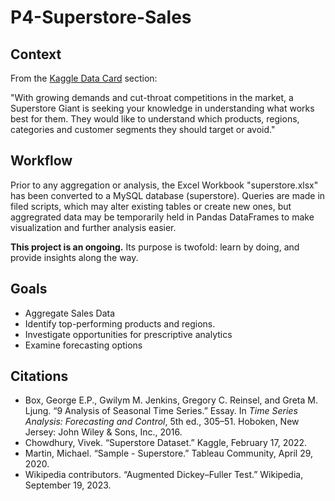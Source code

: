 # P4-Superstore-Sales

## Context
From the [Kaggle Data Card](https://www.kaggle.com/datasets/vivek468/superstore-dataset-final/data) section:

"With growing demands and cut-throat competitions in the market, a Superstore Giant is seeking your knowledge in understanding what works best for them. They would like to understand which products, regions, categories and customer segments they should target or avoid."

## Workflow

Prior to any aggregation or analysis, the Excel Workbook "superstore.xlsx" has been converted to a MySQL database (superstore). Queries are made in filed scripts, which may alter existing tables or create new ones, but aggregrated data may be temporarily held in Pandas DataFrames to make visualization and further analysis easier. 

**This project is an ongoing.** 
Its purpose is twofold: learn by doing, and provide insights along the way.

## Goals

* Aggregate Sales Data 
* Identify top-performing products and regions.
* Investigate opportunities for prescriptive analytics
* Examine forecasting options

## Citations

* Box, George E.P., Gwilym M. Jenkins, Gregory C. Reinsel, and Greta M. Ljung. “9 Analysis of Seasonal Time Series.” Essay. In *Time Series Analysis: Forecasting and Control*, 5th ed., 305–51. Hoboken, New Jersey: John Wiley &amp; Sons, Inc., 2016.
* Chowdhury, Vivek. “Superstore Dataset.” Kaggle, February 17, 2022. 
* Martin, Michael. “Sample - Superstore.” Tableau Community, April 29, 2020.
* Wikipedia contributors. “Augmented Dickey–Fuller Test.” Wikipedia, September 19, 2023. 
